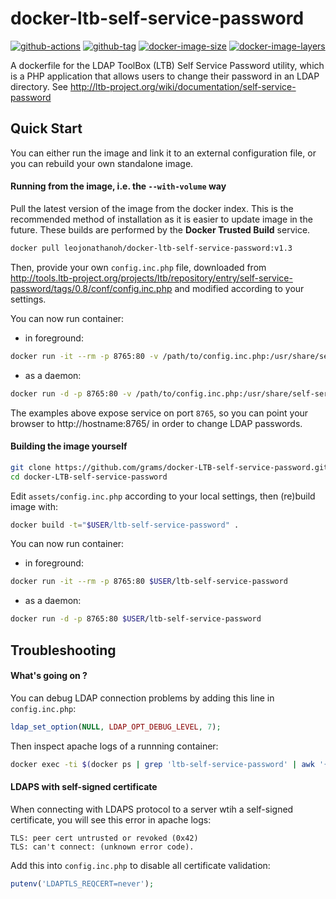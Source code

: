 docker-ltb-self-service-password
================================

<!--
[![Build Status](https://travis-ci.org/leojonathanoh/docker-LTB-self-service-password.svg?branch=master)](https://travis-ci.org/leojonathanoh/docker-LTB-self-service-password)
-->

[![github-actions](https://github.com/leojonathanoh/docker-ltb-self-service-password/workflows/build/badge.svg)](https://github.com/leojonathanoh/docker-ltb-self-service-password/actions)
[![github-tag](https://img.shields.io/github/tag/leojonathanoh/docker-ltb-self-service-password)](https://github.com/leojonathanoh/docker-ltb-self-service-password/releases/)
[![docker-image-size](https://img.shields.io/microbadger/image-size/leojonathanoh/docker-ltb-self-service-password/latest)](https://hub.docker.com/r/leojonathanoh/docker-ltb-self-service-password)
[![docker-image-layers](https://img.shields.io/microbadger/layers/leojonathanoh/docker-ltb-self-service-password/latest)](https://hub.docker.com/r/leojonathanoh/docker-ltb-self-service-password)

A dockerfile for the LDAP ToolBox (LTB) Self Service Password utility, which is a PHP application that allows users to change their password in an LDAP directory. See http://ltb-project.org/wiki/documentation/self-service-password

## Quick Start
You can either run the image and link it to an external configuration file, or you can rebuild your own standalone image.

#### Running from the image, i.e. the `--with-volume` way
Pull the latest version of the image from the docker index. This is the recommended method of installation as it is easier to update image in the future. These builds are performed by the **Docker Trusted Build** service.

```bash
docker pull leojonathanoh/docker-ltb-self-service-password:v1.3
```

Then, provide your own `config.inc.php` file, downloaded from   http://tools.ltb-project.org/projects/ltb/repository/entry/self-service-password/tags/0.8/conf/config.inc.php and modified according to your settings.

You can now run container:
* in foreground:
```bash
docker run -it --rm -p 8765:80 -v /path/to/config.inc.php:/usr/share/self-service-password/conf/config.inc.php leojonathanoh/docker-ltb-self-service-password:v1.3
```
* as a daemon:
```bash
docker run -d -p 8765:80 -v /path/to/config.inc.php:/usr/share/self-service-password/conf/config.inc.php leojonathanoh/docker-ltb-self-service-password:v1.3
```

The examples above expose service on port `8765`, so you can point your browser to http://hostname:8765/ in order to change LDAP passwords.

#### Building the image yourself

```bash
git clone https://github.com/grams/docker-LTB-self-service-password.git
cd docker-LTB-self-service-password
```
Edit `assets/config.inc.php` according to your local settings, then (re)build image with:
```bash
docker build -t="$USER/ltb-self-service-password" .
```
You can now run container:
* in foreground:
```bash
docker run -it --rm -p 8765:80 $USER/ltb-self-service-password
```
* as a daemon:
```bash
docker run -d -p 8765:80 $USER/ltb-self-service-password
```

## Troubleshooting

#### What's going on ?
You can debug LDAP connection problems by adding this line in  `config.inc.php`:
```php
ldap_set_option(NULL, LDAP_OPT_DEBUG_LEVEL, 7);
```
Then inspect apache logs of a runnning container:
```bash
docker exec -ti $(docker ps | grep 'ltb-self-service-password' | awk '{print $1}') tail /var/log/apache2/error.log
```

#### LDAPS with self-signed certificate
When connecting with LDAPS protocol to a server wtih a self-signed certificate, you will see this error in apache logs:
```
TLS: peer cert untrusted or revoked (0x42)
TLS: can't connect: (unknown error code).
```
Add this into `config.inc.php` to disable all certificate validation:
```php
putenv('LDAPTLS_REQCERT=never');
```

